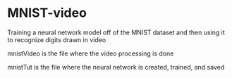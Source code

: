 # MNIST-video
Training a neural network model off of the MNIST dataset and then using it to recognize digits drawn in video

mnistVideo is  the file where the video processing is done


mnistTut is the file where the neural network is created, trained, and saved

